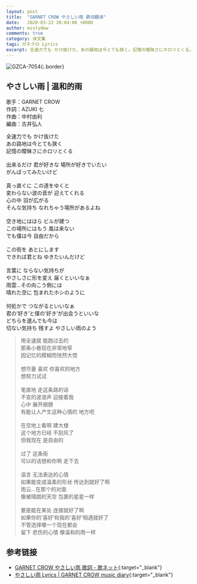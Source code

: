 ```yaml
---
layout: post
title:  "GARNET CROW やさしい雨 歌词翻译"
date:   2020-03-22 20:04:06 +0800
author: mistydew
comments: true
category: 译文集
tags: ガネクロ Lyrics
excerpt: 全速力でも かけ抜けた、あの路地は今とても狭く。記憶の曖昧さにホロリとくる。
---
```

![GZCA-7054](https://crowsub.github.io/assets/images/discography/single/GZCA-7054.jpg){:.border}

## やさしい雨 | 温和的雨

歌手：GARNET CROW<br>
作詞：AZUKI 七<br>
作曲：中村由利<br>
編曲：古井弘人

<div class="lyric-original">
<p>
全速力でも かけ抜けた<br>
あの路地は今とても狭く<br>
記憶の曖昧さにホロリとくる<br>
<br>
出来るだけ 君が好きな 場所が好きでいたい<br>
がんばってみたいけど<br>
<br>
真っ直ぐに この道をゆくと<br>
変わらない波の音が 迎えてくれる<br>
心の中 羽が広がる<br>
そんな気持ち なれちゃう場所があるよね<br>
<br>
空き地にはほら ビルが建つ<br>
この場所にはもう 風は来ない<br>
でも僕は今 自由だから<br>
<br>
この街を あとにします<br>
できれば君とね ゆきたいんだけど<br>
<br>
言葉に ならない気持ちが<br>
やさしさに形を変え 届くといいなぁ<br>
雨雲…その向こう側には<br>
晴れた空に 包まれたホシのように<br>
<br>
何処かで つながるといいなぁ<br>
君の‘好き’と僕の‘好き’が出会うといいな<br>
どちらを選んでも今は<br>
切ない気持ち 残すよ やさしい雨のよう
</p>
</div>

<div class="lyric-translation">
<blockquote>
用全速就 能跑过去的<br>
那条小巷现在非常地窄<br>
因记忆的模糊而恍然大悟<br>
<br>
想尽量 喜欢 你喜欢的地方<br>
想努力试试<br>
<br>
笔直地 走这条路的话<br>
不变的波浪声 迎接着我<br>
心中 展开翅膀<br>
有能让人产生这种心情的 地方吧<br>
<br>
在空地上看啊 建大楼<br>
这个地方已经 不刮风了<br>
但我现在 是自由的<br>
<br>
过了 这条街<br>
可以的话想和你啊 走下去<br>
<br>
语言 无法表达的心情<br>
如果能变成温柔的形状 传达到就好了啊<br>
雨云...在那个的对面<br>
像被晴朗的天空 包裹的星星一样<br>
<br>
要是能在某处 连接就好了啊<br>
如果你的‘喜好’和我的‘喜好’相遇就好了<br>
不管选择哪一个现在都会<br>
留下 悲伤的心情 像温和的雨一样
</blockquote>
</div>

## 参考链接

* [GARNET CROW やさしい雨 歌詞 - 歌ネット](https://www.uta-net.com/song/45945){:target="_blank"}
* [やさしい雨 Lyrics \| GARNET CROW music diary](https://crowsub.github.io/lyrics/original/やさしい雨.html){:target="_blank"}
